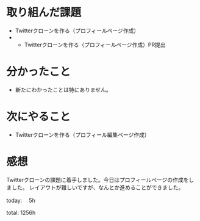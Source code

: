 #  取り組んだ課題
- Twitterクローンを作る（プロフィールページ作成）
- - Twitterクローンを作る（プロフィールページ作成）PR提出



# 分かったこと
- 新たにわかったことは特にありません。

# 次にやること
- Twitterクローンを作る（プロフィール編集ページ作成）


# 感想
Twitterクローンの課題に着手しました。今日はプロフィールページの作成をしました。
レイアウトが難しいですが、なんとか進めることができました。


today: 　5h

total: 1256h
